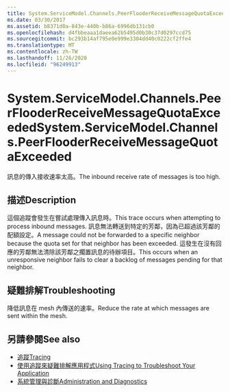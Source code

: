 ```yaml
---
title: System.ServiceModel.Channels.PeerFlooderReceiveMessageQuotaExceeded
ms.date: 03/30/2017
ms.assetid: b8371d0a-843e-440b-b86a-6996db131cb0
ms.openlocfilehash: d4fbbeaaa1daeea62b5495d0b30c37d0297ccd75
ms.sourcegitcommit: bc293b14af795e0e999e3304dd40c0222cf2ffe4
ms.translationtype: MT
ms.contentlocale: zh-TW
ms.lasthandoff: 11/26/2020
ms.locfileid: "96249913"
---
```

# <a name="systemservicemodelchannelspeerflooderreceivemessagequotaexceeded"></a><span data-ttu-id="1df07-102">System.ServiceModel.Channels.PeerFlooderReceiveMessageQuotaExceeded</span><span class="sxs-lookup"><span data-stu-id="1df07-102">System.ServiceModel.Channels.PeerFlooderReceiveMessageQuotaExceeded</span></span>

<span data-ttu-id="1df07-103">訊息的傳入接收速率太高。</span><span class="sxs-lookup"><span data-stu-id="1df07-103">The inbound receive rate of messages is too high.</span></span>  
  
## <a name="description"></a><span data-ttu-id="1df07-104">描述</span><span class="sxs-lookup"><span data-stu-id="1df07-104">Description</span></span>  

 <span data-ttu-id="1df07-105">這個追蹤會發生在嘗試處理傳入訊息時。</span><span class="sxs-lookup"><span data-stu-id="1df07-105">This trace occurs when attempting to process inbound messages.</span></span> <span data-ttu-id="1df07-106">訊息無法轉送到特定的芳鄰，因為已超過該芳鄰的配額設定。</span><span class="sxs-lookup"><span data-stu-id="1df07-106">A message could not be forwarded to a specific neighbor because the quota set for that neighbor has been exceeded.</span></span> <span data-ttu-id="1df07-107">這發生在沒有回應的芳鄰無法清除該芳鄰之擱置訊息的待辦項目。</span><span class="sxs-lookup"><span data-stu-id="1df07-107">This occurs when an unresponsive neighbor fails to clear a backlog of messages pending for that neighbor.</span></span>  
  
## <a name="troubleshooting"></a><span data-ttu-id="1df07-108">疑難排解</span><span class="sxs-lookup"><span data-stu-id="1df07-108">Troubleshooting</span></span>  

 <span data-ttu-id="1df07-109">降低訊息在 mesh 內傳送的速率。</span><span class="sxs-lookup"><span data-stu-id="1df07-109">Reduce the rate at which messages are sent within the mesh.</span></span>  
  
## <a name="see-also"></a><span data-ttu-id="1df07-110">另請參閱</span><span class="sxs-lookup"><span data-stu-id="1df07-110">See also</span></span>

- [<span data-ttu-id="1df07-111">追蹤</span><span class="sxs-lookup"><span data-stu-id="1df07-111">Tracing</span></span>](index.md)
- [<span data-ttu-id="1df07-112">使用追蹤來疑難排解應用程式</span><span class="sxs-lookup"><span data-stu-id="1df07-112">Using Tracing to Troubleshoot Your Application</span></span>](using-tracing-to-troubleshoot-your-application.md)
- [<span data-ttu-id="1df07-113">系統管理與診斷</span><span class="sxs-lookup"><span data-stu-id="1df07-113">Administration and Diagnostics</span></span>](../index.md)
